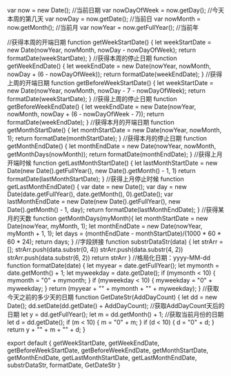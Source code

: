 var now = new Date(); //当前日期
var nowDayOfWeek = now.getDay(); //今天本周的第几天
var nowDay = now.getDate(); //当前日
var nowMonth = now.getMonth(); //当前月
var nowYear = now.getFullYear(); //当前年

//获得本周的开端日期
function getWeekStartDate() {
  let weekStartDate = new Date(nowYear, nowMonth, nowDay - nowDayOfWeek);
  return formatDate(weekStartDate);
}
//获得本周的停止日期
function getWeekEndDate() {
  let weekEndDate = new Date(nowYear, nowMonth, nowDay + (6 - nowDayOfWeek));
  return formatDate(weekEndDate);
}
//获得上周的开端日期
function getBeforeWeekStartDate() {
  let weekStartDate = new Date(nowYear, nowMonth, nowDay - 7 - nowDayOfWeek);
  return formatDate(weekStartDate);
}
//获得上周的停止日期
function getBeforeWeekEndDate() {
  let weekEndDate = new Date(nowYear, nowMonth, nowDay + (6 - nowDayOfWeek - 7));
  return formatDate(weekEndDate);
}
//获得本月的开端日期
function getMonthStartDate() {
  let monthStartDate = new Date(nowYear, nowMonth, 1);
  return formatDate(monthStartDate);
}
//获得本月的停止日期
function getMonthEndDate() {
  let monthEndDate = new Date(nowYear, nowMonth, getMonthDays(nowMonth));
  return formatDate(monthEndDate);
}
//获得上月开端时候
function getLastMonthStartDate() {
  let lastMonthStartDate = new Date(new Date().getFullYear(), new Date().getMonth() - 1, 1)
  return formatDate(lastMonthStartDate);
}
//获得上月停止时候
function getLastMonthEndDate() {
  var date = new Date();
  var day = new Date(date.getFullYear(), date.getMonth(), 0).getDate();
  var lastMonthEndDate = new Date(new Date().getFullYear(), new Date().getMonth() - 1, day);
  return formatDate(lastMonthEndDate);
}
//获得某月的天数
function getMonthDays(myMonth){
    let monthStartDate = new Date(nowYear, myMonth, 1);
    let monthEndDate = new Date(nowYear, myMonth + 1, 1);
    let days = (monthEndDate - monthStartDate)/(1000 * 60 * 60 * 24);
    return days;
}
//字段拼接
function substrDataStr(data) {
  let strArr = [];
  strArr.push(data.substr(0, 4))
  strArr.push(data.substr(4, 2))
  strArr.push(data.substr(6, 2))
  return strArr
}
//格局化日期：yyyy-MM-dd
function formatDate(date) {
  let myyear = date.getFullYear();
  let mymonth = date.getMonth() + 1;
  let myweekday = date.getDate();
  if (mymonth < 10) {
    mymonth = "0" + mymonth;
  }
  if (myweekday < 10) {
    myweekday = "0" + myweekday;
  }
  return (myyear + "" + mymonth + "" + myweekday);
}
//获取今天之前的多少天的日期
function GetDateStr(AddDayCount) {
  let dd = new Date();
  dd.setDate(dd.getDate() + AddDayCount); //获取AddDayCount天后的日期
  let y = dd.getFullYear();
  let m = dd.getMonth() + 1; //获取当前月份的日期
  let d = dd.getDate();
  if (m < 10) {
    m = "0" + m;
  }
  if (d < 10) {
    d = "0" + d;
  }
  return y + "" + m + "" + d;
}

export default {
  getWeekStartDate,
  getWeekEndDate,
  getBeforeWeekStartDate,
  getBeforeWeekEndDate,
  getMonthStartDate,
  getMonthEndDate,
  getLastMonthStartDate,
  getLastMonthEndDate,
  substrDataStr,
  formatDate,
  GetDateStr
}
